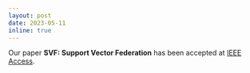```yaml
---
layout: post
date: 2023-05-11
inline: true
---
```


Our paper **SVF: Support Vector Federation** has been accepted at [IEEE Access](https://ieeexplore.ieee.org/document/10967378).
